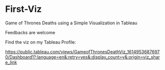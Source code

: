 # First-Viz

Game of Thrones Deaths using a Simple Visualization in Tableau

Feedbacks are welcome

Find the viz on my Tableau Profile:

https://public.tableau.com/views/GameofThronesDeathViz_16149536876970/Dashboard1?:language=en&:retry=yes&:display_count=y&:origin=viz_share_link
